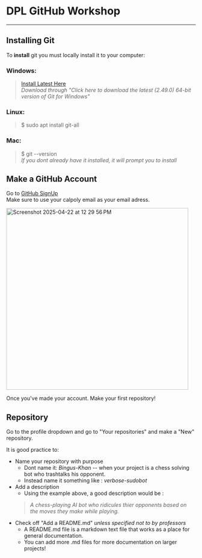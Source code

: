 # DPL GitHub Workshop  

---

## Installing Git  

To **install** git you must locally install it to your computer:  

### Windows:  
> [Install Latest Here](https://git-scm.com/downloads/win)  
> *Download through "Click here to download the latest (2.49.0) 64-bit version of Git for Windows"*  

### Linux:  
> $ sudo apt install git-all

### Mac:  
> $ git --version  
> *If you dont already have it installed, it will prompt you to install*

## Make a GitHub Account  

Go to [GitHub SignUp](https://github.com/signup?ref_cta=Sign+up&ref_loc=header+logged+out&ref_page=%2F&source=header-home)  
Make sure to use your calpoly email as your email adress.  

<img width="484" alt="Screenshot 2025-04-22 at 12 29 56 PM" src="https://github.com/user-attachments/assets/9a1eaa1b-9ab3-4597-ae54-8ab550fc1e90" />

Once you've made your account. Make your first repository!

## Repository  

Go to the profile dropdown and go to "Your repositories" and make a "New" repository.

It is good practice to:
- Name your repository with purpose
    - Dont name it: *Bingus-Khan* -- when your project is a chess solving bot who trashtalks his opponent.
    - Instead name it something like : *verbose-sudobot*
- Add a description
    - Using the example above, a good description would be :
    > *A chess-playing AI bot who ridicules thier opponents based on the moves they make while playing.*
- Check off "Add a README.md" *unless specified not to by professors*
    - A README.md file is a markdown text file that works as a place for general documentation.
    - You can add more .md files for more documentation on larger projects!








